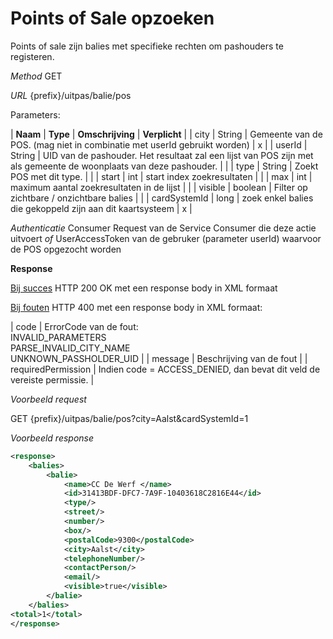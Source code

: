 ---
---

# Points of Sale opzoeken

Points of sale zijn balies met specifieke rechten om pashouders te registeren.

_Method_
GET

_URL_
{prefix}/uitpas/balie/pos

Parameters:

| **Naam** | **Type** | **Omschrijving** | **Verplicht** |
| city | String | Gemeente van de POS. (mag niet in combinatie met userId gebruikt worden) | x |
| userId | String | UID van de pashouder. Het resultaat zal een lijst van POS zijn met als gemeente de woonplaats van deze pashouder. |  |
| type | String | Zoekt POS met dit type. |  |
| start | int | start index zoekresultaten |  |
| max | int | maximum aantal zoekresultaten in de lijst |  |
| visible | boolean | Filter op zichtbare / onzichtbare balies |  |
| cardSystemId | long | zoek enkel balies die gekoppeld zijn aan dit kaartsysteem | x |

_Authenticatie_
Consumer Request van de Service Consumer die deze actie uitvoert
_of_
UserAccessToken van de gebruker (parameter userId) waarvoor de POS opgezocht worden

**Response**

<u>Bij succes</u>
HTTP 200 OK met een response body in XML formaat

<u>Bij fouten</u>
HTTP 400 met een response body in XML formaat:

| code | ErrorCode van de fout:<br>INVALID_PARAMETERS<br>PARSE_INVALID_CITY_NAME<br>UNKNOWN_PASSHOLDER_UID |
| message | Beschrijving van de fout |
| requiredPermission | Indien code = ACCESS_DENIED, dan bevat dit veld de vereiste permissie. |

_Voorbeeld request_

GET {prefix}/uitpas/balie/pos?city=Aalst&cardSystemId=1

_Voorbeeld response_


~~~xml
<response>
	<balies>
		<balie>
            <name>CC De Werf </name>
            <id>31413BDF-DFC7-7A9F-10403618C2816E44</id>
            <type/>
            <street/>
            <number/>
            <box/>
            <postalCode>9300</postalCode>
            <city>Aalst</city>
            <telephoneNumber/>
            <contactPerson/>
            <email/>
            <visible>true</visible>
        </balie>
	</balies>
<total>1</total>
</response>
~~~
